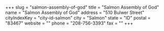 +++
slug = "salmon-assembly-of-god"
title = "Salmon Assembly of God"
name = "Salmon Assembly of God"
address = "510 Bulwer Street"
cityIndexKey = "city-id-salmon"
city = "Salmon"
state = "ID"
postal = "83467"
website = ""
phone = "208-756-3393"
fax = ""
+++
